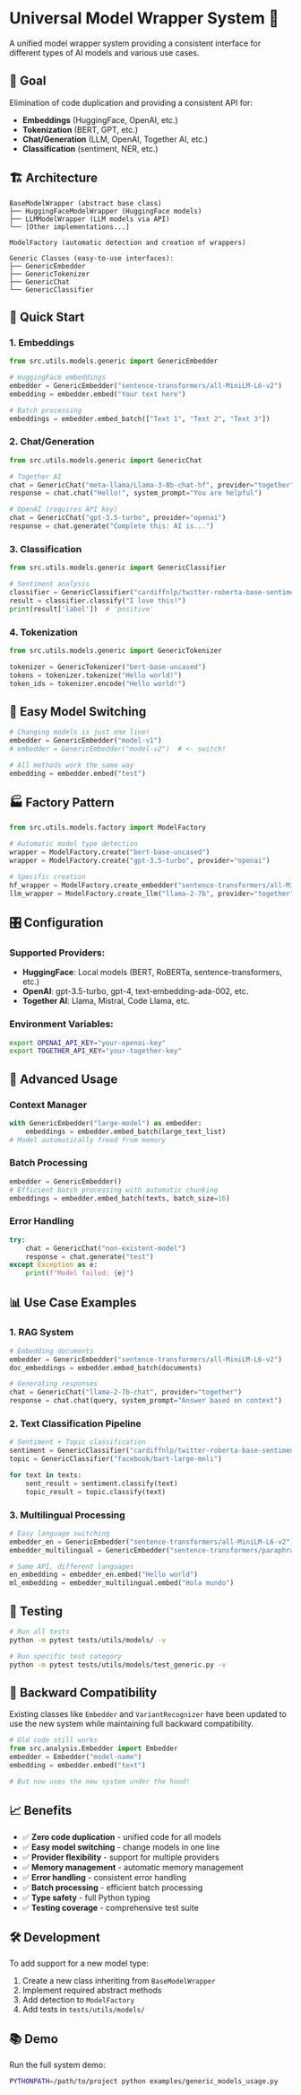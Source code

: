 # Universal Model Wrapper System 🚀

A unified model wrapper system providing a consistent interface for different types of AI models and various use cases.

## 🎯 Goal

Elimination of code duplication and providing a consistent API for:
- **Embeddings** (HuggingFace, OpenAI, etc.)
- **Tokenization** (BERT, GPT, etc.)
- **Chat/Generation** (LLM, OpenAI, Together AI, etc.)
- **Classification** (sentiment, NER, etc.)

## 🏗️ Architecture

```
BaseModelWrapper (abstract base class)
├── HuggingFaceModelWrapper (HuggingFace models)
├── LLMModelWrapper (LLM models via API)
└── [Other implementations...]

ModelFactory (automatic detection and creation of wrappers)

Generic Classes (easy-to-use interfaces):
├── GenericEmbedder
├── GenericTokenizer  
├── GenericChat
└── GenericClassifier
```

## 🚀 Quick Start

### 1. Embeddings
```python
from src.utils.models.generic import GenericEmbedder

# HuggingFace embeddings
embedder = GenericEmbedder("sentence-transformers/all-MiniLM-L6-v2")
embedding = embedder.embed("Your text here")

# Batch processing
embeddings = embedder.embed_batch(["Text 1", "Text 2", "Text 3"])
```

### 2. Chat/Generation
```python
from src.utils.models.generic import GenericChat

# Together AI
chat = GenericChat("meta-llama/Llama-3-8b-chat-hf", provider="together")
response = chat.chat("Hello!", system_prompt="You are helpful")

# OpenAI (requires API key)
chat = GenericChat("gpt-3.5-turbo", provider="openai")
response = chat.generate("Complete this: AI is...")
```

### 3. Classification
```python
from src.utils.models.generic import GenericClassifier

# Sentiment analysis
classifier = GenericClassifier("cardiffnlp/twitter-roberta-base-sentiment-latest")
result = classifier.classify("I love this!")
print(result['label'])  # 'positive'
```

### 4. Tokenization
```python
from src.utils.models.generic import GenericTokenizer

tokenizer = GenericTokenizer("bert-base-uncased")
tokens = tokenizer.tokenize("Hello world!")
token_ids = tokenizer.encode("Hello world!")
```

## 🔄 Easy Model Switching

```python
# Changing models is just one line!
embedder = GenericEmbedder("model-v1")
# embedder = GenericEmbedder("model-v2")  # <- switch!

# All methods work the same way
embedding = embedder.embed("test")
```

## 🏭 Factory Pattern

```python
from src.utils.models.factory import ModelFactory

# Automatic model type detection
wrapper = ModelFactory.create("bert-base-uncased")
wrapper = ModelFactory.create("gpt-3.5-turbo", provider="openai")

# Specific creation
hf_wrapper = ModelFactory.create_embedder("sentence-transformers/all-MiniLM-L6-v2")
llm_wrapper = ModelFactory.create_llm("llama-2-7b", provider="together")
```

## 🎛️ Configuration

### Supported Providers:
- **HuggingFace**: Local models (BERT, RoBERTa, sentence-transformers, etc.)
- **OpenAI**: gpt-3.5-turbo, gpt-4, text-embedding-ada-002, etc.
- **Together AI**: Llama, Mistral, Code Llama, etc.

### Environment Variables:
```bash
export OPENAI_API_KEY="your-openai-key"
export TOGETHER_API_KEY="your-together-key"
```

## 🔧 Advanced Usage

### Context Manager
```python
with GenericEmbedder("large-model") as embedder:
    embeddings = embedder.embed_batch(large_text_list)
# Model automatically freed from memory
```

### Batch Processing
```python
embedder = GenericEmbedder()
# Efficient batch processing with automatic chunking
embeddings = embedder.embed_batch(texts, batch_size=16)
```

### Error Handling
```python
try:
    chat = GenericChat("non-existent-model")
    response = chat.generate("test")
except Exception as e:
    print(f"Model failed: {e}")
```

## 📊 Use Case Examples

### 1. RAG System
```python
# Embedding documents
embedder = GenericEmbedder("sentence-transformers/all-MiniLM-L6-v2")
doc_embeddings = embedder.embed_batch(documents)

# Generating responses
chat = GenericChat("llama-2-7b-chat", provider="together")
response = chat.chat(query, system_prompt="Answer based on context")
```

### 2. Text Classification Pipeline
```python
# Sentiment + Topic classification
sentiment = GenericClassifier("cardiffnlp/twitter-roberta-base-sentiment")
topic = GenericClassifier("facebook/bart-large-mnli")

for text in texts:
    sent_result = sentiment.classify(text)
    topic_result = topic.classify(text)
```

### 3. Multilingual Processing
```python
# Easy language switching
embedder_en = GenericEmbedder("sentence-transformers/all-MiniLM-L6-v2")
embedder_multilingual = GenericEmbedder("sentence-transformers/paraphrase-multilingual-MiniLM-L12-v2")

# Same API, different languages
en_embedding = embedder_en.embed("Hello world")
ml_embedding = embedder_multilingual.embed("Hola mundo")
```

## 🧪 Testing

```bash
# Run all tests
python -m pytest tests/utils/models/ -v

# Run specific test category
python -m pytest tests/utils/models/test_generic.py -v
```

## 🔗 Backward Compatibility

Existing classes like `Embedder` and `VariantRecognizer` have been updated to use the new system while maintaining full backward compatibility.

```python
# Old code still works
from src.analysis.Embedder import Embedder
embedder = Embedder("model-name")
embedding = embedder.embed("text")

# But now uses the new system under the hood!
```

## 📈 Benefits

- ✅ **Zero code duplication** - unified code for all models
- ✅ **Easy model switching** - change models in one line
- ✅ **Provider flexibility** - support for multiple providers
- ✅ **Memory management** - automatic memory management
- ✅ **Error handling** - consistent error handling
- ✅ **Batch processing** - efficient batch processing
- ✅ **Type safety** - full Python typing
- ✅ **Testing coverage** - comprehensive test suite

## 🛠️ Development

To add support for a new model type:

1. Create a new class inheriting from `BaseModelWrapper`
2. Implement required abstract methods
3. Add detection to `ModelFactory`
4. Add tests in `tests/utils/models/`

## 📚 Demo

Run the full system demo:
```bash
PYTHONPATH=/path/to/project python examples/generic_models_usage.py
``` 